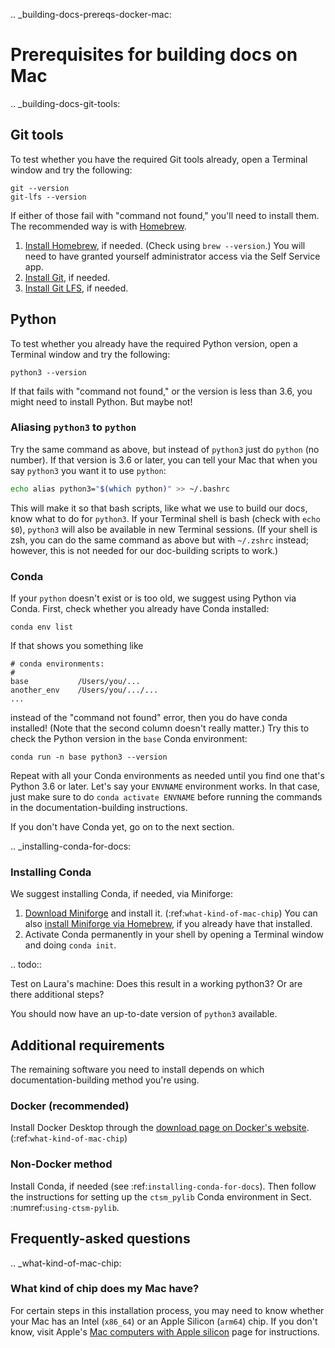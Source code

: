 .. _building-docs-prereqs-docker-mac:

# Prerequisites for building docs on Mac

.. _building-docs-git-tools:

## Git tools
To test whether you have the required Git tools already, open a Terminal window and try the following:
```shell
git --version
git-lfs --version
```

If either of those fail with "command not found," you'll need to install them. The recommended way is with [Homebrew](https://brew.sh/).

1. [Install Homebrew](https://brew.sh/), if needed. (Check using `brew --version`.) You will need to have granted yourself administrator access via the Self Service app.
2. [Install Git](https://formulae.brew.sh/formula/git#default), if needed.
3. [Install Git LFS](https://formulae.brew.sh/formula/git-lfs#default), if needed.

## Python
To test whether you already have the required Python version, open a Terminal window and try the following:
```shell
python3 --version
```
If that fails with "command not found," or the version is less than 3.6, you might need to install Python. But maybe not!

### Aliasing `python3` to `python`
Try the same command as above, but instead of `python3` just do `python` (no number). If that version is 3.6 or later, you can tell your Mac that when you say `python3` you want it to use `python`:
```bash
echo alias python3="$(which python)" >> ~/.bashrc
```

This will make it so that bash scripts, like what we use to build our docs, know what to do for `python3`. If your Terminal shell is bash (check with `echo $0`), `python3` will also be available in new Terminal sessions. (If your shell is zsh, you can do the same command as above but with `~/.zshrc` instead; however, this is not needed for our doc-building scripts to work.)

### Conda
If your `python` doesn't exist or is too old, we suggest using Python via Conda. First, check whether you already have Conda installed:
```shell
conda env list
```

If that shows you something like
```
# conda environments:
#
base           /Users/you/...
another_env    /Users/you/.../...
...
```

instead of the "command not found" error, then you do have conda installed! (Note that the second column doesn't really matter.) Try this to check the Python version in the `base` Conda environment:
```shell
conda run -n base python3 --version
```

Repeat with all your Conda environments as needed until you find one that's Python 3.6 or later. Let's say your `ENVNAME` environment works. In that case, just make sure to do `conda activate ENVNAME` before running the commands in the documentation-building instructions.

If you don't have Conda yet, go on to the next section.

.. _installing-conda-for-docs:

### Installing Conda
We suggest installing Conda, if needed, via Miniforge:

1. [Download Miniforge](https://conda-forge.org/download/) and install it. (:ref:`what-kind-of-mac-chip`) You can also [install Miniforge via Homebrew](https://formulae.brew.sh/cask/miniforge#default), if you already have that installed.
2. Activate Conda permanently in your shell by opening a Terminal window and doing `conda init`.

.. todo::

   Test on Laura's machine: Does this result in a working python3? Or are there additional steps?

You should now have an up-to-date version of `python3` available.

## Additional requirements
The remaining software you need to install depends on which documentation-building method you're using.

### Docker (recommended)
Install Docker Desktop through the [download page on Docker's website](https://docs.docker.com/desktop/setup/install/mac-install/). (:ref:`what-kind-of-mac-chip`)

### Non-Docker method

Install Conda, if needed (see :ref:`installing-conda-for-docs`). Then follow the instructions for setting up the `ctsm_pylib` Conda environment in Sect. :numref:`using-ctsm-pylib`.

## Frequently-asked questions

.. _what-kind-of-mac-chip:

### What kind of chip does my Mac have?
For certain steps in this installation process, you may need to know whether your Mac has an Intel (`x86_64`) or an Apple Silicon (`arm64`) chip. If you don't know, visit Apple's [Mac computers with Apple silicon](https://support.apple.com/en-us/116943) page for instructions.